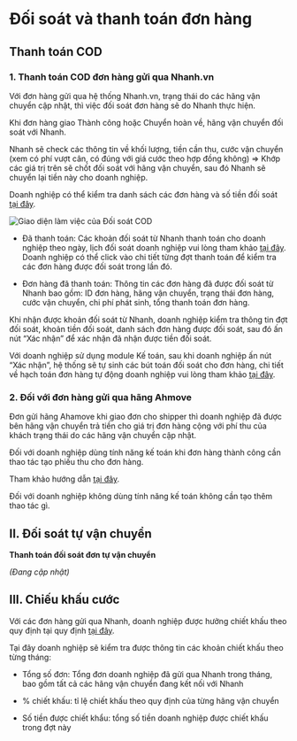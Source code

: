 # Đối soát và thanh toán đơn hàng
## Thanh toán COD
### 1. Thanh toán COD đơn hàng gửi qua Nhanh.vn
Với đơn hàng gửi qua hệ thống Nhanh.vn, trạng thái do các hãng vận chuyển cập nhật, thì việc đối soát đơn hàng sẽ do Nhanh thực hiện.

Khi đơn hàng giao Thành công hoặc Chuyển hoàn về, hãng vận chuyển đối soát với Nhanh.

Nhanh sẽ check các thông tin về khối lượng, tiền cần thu, cước vận chuyển (xem có phí vượt cân, có đúng với giá cước theo hợp đồng không) => Khớp các giá trị trên sẽ chốt đối soát với hãng vận chuyển, sau đó Nhanh sẽ chuyển lại tiền này cho doanh nghiệp.

Doanh nghiệp có thể kiểm tra danh sách các đơn hàng và số tiền đối soát [tại đây](link).

![Giao diện làm việc của Đối soát COD](https://raw.githubusercontent.com/nhanhapi/manual/master/docs/don-hang/img/doi-soat-don-hang-1.png)

- Đã thanh toán: Các khoản đối soát từ Nhanh thanh toán cho doanh nghiệp theo ngày, lịch đối soát doanh nghiệp vui lòng tham khảo [tại đây](link). Doanh nghiệp có thể click vào chi tiết từng đợt thanh toán để kiểm tra các đơn hàng được đối soát trong lần đó.

- Đơn hàng đã thanh toán: Thông tin các đơn hàng đã được đối soát từ Nhanh bao gồm: ID đơn hàng, hãng vận chuyển, trạng thái đơn hàng, cước vận chuyển, chi phí phát sinh, tổng thanh toán đơn hàng.

Khi nhận được khoản đối soát từ Nhanh, doanh nghiệp kiểm tra thông tin đợt đối soát, khoản tiền đối soát, danh sách đơn hàng được đối soát, sau đó ấn nút “Xác nhận” để xác nhận đã nhận được tiền đối soát.

Với doanh nghiệp sử dụng module Kế toán, sau khi doanh nghiệp ấn nút “Xác nhận”, hệ thống sẽ tự sinh các bút toán đối soát cho đơn hàng, chi tiết về hạch toán đơn hàng tự động doanh nghiệp vui lòng tham khảo [tại đây](link).

### 2. Đối với đơn hàng gửi qua hãng Ahmove
Đơn gửi hãng Ahamove khi giao đơn cho shipper thì doanh nghiệp đã được bên hãng vận chuyển trả tiền cho giá trị đơn hàng cộng với phí thu của khách trạng thái do các hãng vận chuyển cập nhật.

Đối với doanh nghiệp dùng tính năng kế toán khi đơn hàng thành công cần thao tác tạo phiếu thu cho đơn hàng.

Tham khảo hướng dẫn [tại đây](link).

Đối với doanh nghiệp không dùng tính năng kế toán không cần tạo thêm thao tác gì.

## II. Đối soát tự vận chuyển 
**Thanh toán đối soát đơn tự vận chuyển**

*(Đang cập nhật)*

## III. Chiếu khấu cước
Với các đơn hàng gửi qua Nhanh, doanh nghiệp được hưởng chiết khấu theo quy định tại quy định [tại đây](link).

Tại đây doanh nghiệp sẽ kiểm tra được thông tin các khoản chiết khấu theo từng tháng:

- Tổng số đơn: Tổng đơn doanh nghiệp đã gửi qua Nhanh trong tháng, bao gồm tất cả các hãng vận chuyển đang kết nối với Nhanh

- % chiết khấu: tỉ lệ chiết khấu theo quy định của từng hãng vận chuyển

- Số tiền được chiết khẩu: tổng số tiền doanh nghiệp được chiết khấu trong đợt này

